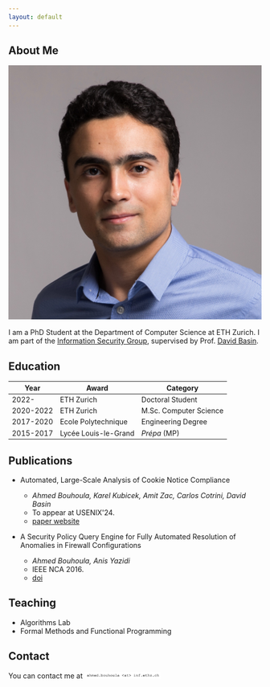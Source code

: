 ```yaml
---
layout: default
---
```


## About Me

<img class="profile-picture" src="ahmed.jpeg">

I am a PhD Student at the Department of Computer Science at ETH Zurich. I am part of the [Information Security Group](https://infsec.ethz.ch/), supervised by Prof. [David Basin](http://people.inf.ethz.ch/basin/).


## Education

Year | Award | Category
-----|-------|--------
2022- | ETH Zurich | Doctoral Student
2020-2022 | ETH Zurich | M.Sc. Computer Science
2017-2020 | Ecole Polytechnique | Engineering Degree
2015-2017 | Lycée Louis-le-Grand | *Prépa* (MP)


## Publications

* Automated, Large-Scale Analysis of Cookie Notice Compliance
  * *Ahmed Bouhoula, Karel Kubicek, Amit Zac, Carlos Cotrini, David Basin*
  * To appear at USENIX'24.
  * [paper website](https://ahmedbouhoula.github.io/post/automated.html)

* A Security Policy Query Engine for Fully Automated Resolution of Anomalies in Firewall Configurations
  * *Ahmed Bouhoula, Anis Yazidi*
  * IEEE NCA 2016.
  * [doi](https://ieeexplore.ieee.org/document/7778596)

## Teaching

* Algorithms Lab
* Formal Methods and Functional Programming


## Contact

You can contact me at <img src="assets/images/email.png" style="width: 30%; height: 30%">